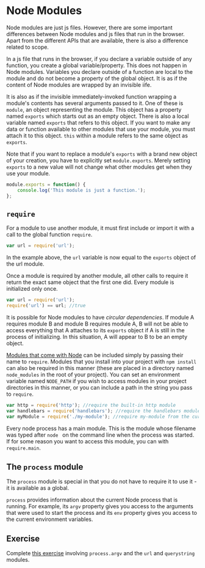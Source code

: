 # Node Modules

Node modules are just js files. However, there are some important differences between Node modules and js files that run in the browser. Apart from the different APIs that are available, there is also a difference related to scope.

In a js file that runs in the browser, if you declare a variable outside of any function, you create a global variable/property. This does not happen in Node modules. Variables you declare outside of a function are local to the module and do not become a property of the global object. It is as if the content of Node modules are wrapped by an invisible iife.

It is also as if the invisible immediately-invoked function wrapping a module's contents has several arguments passed to it. One of these is `module`, an object representing the module. This object has a property named `exports` which starts out as an empty object. There is also a local variable named `exports` that refers to this object. If you want to make any data or function available to other modules that use your module, you must attach it to this object. `this` within a module refers to the same object as `exports`.

Note that if you want to replace a module's `exports` with a brand new object of your creation, you have to explicitly set `module.exports`. Merely setting `exports` to a new value will not change what other modules get when they use your module.

```js
module.exports = function() {
    console.log('This module is just a function.');
};
```

## `require`

For a module to use another module, it must first include or import it with a call to the global function `require`.

```js
var url = require('url');
```

In the example above, the `url` variable is now equal to the `exports` object of the url module.

Once a module is required by another module, all other calls to require it return the exact same object that the first one did. Every module is initialized only once.

```js
var url = require('url');
require('url') == url; //true
```

It is possible for Node modules to have _circular dependencies_. If module A requires module B and module B requires module A, B will not be able to access everything that A attaches to its `exports` object if A is still in the process of initializing. In this situation, A will appear to B to be an empty object.

<a href="https://nodejs.org/api/">Modules that come with Node</a> can be included simply by passing their name to `require`. Modules that you install into your project with `npm install` can also be required in this manner (these are placed in a directory named `node_modules` in the root of your project). You can set an environment variable named `NODE_PATH` if you wish to access modules in your project directories in this manner, or you can include a path in the string you pass to `require`.

```js
var http = require('http'); //require the built-in http module
var handlebars = require('handlebars'); //require the handlebars module installed from npm
var myModule = require('./my-module'); //require my-module from the current directory
```

Every node process has a main module. This is the module whose filename was typed after `node ` on the command line when the process was started. If for some reason you want to access this module, you can with `require.main`.

## The `process` module

The `process` module is special in that you do not have to require it to use it - it is available as a global.

`process` provides information about the current Node process that is running. For example, its `argv` property gives you access to the arguments that were used to start the process and its `env` property gives you access to the current environment variables.

## Exercise

Complete <a href="../wk5_url_describe">this exercise</a> involving `process.argv` and the `url` and `querystring` modules.
